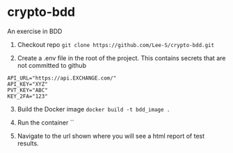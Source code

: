 # crypto-bdd
An exercise in BDD

1. Checkout repo
`git clone https://github.com/Lee-S/crypto-bdd.git`

2. Create a .env file in the root of the project.  This contains secrets that are not committed to github
```
API_URL="https://api.EXCHANGE.com/"
API_KEY="XYZ"
PVT_KEY="ABC"
KEY_2FA="123"
```

3. Build the Docker image
`docker build -t bdd_image .`

4. Run the container
``

5. Navigate to the url shown where you will see a html report of test results.
